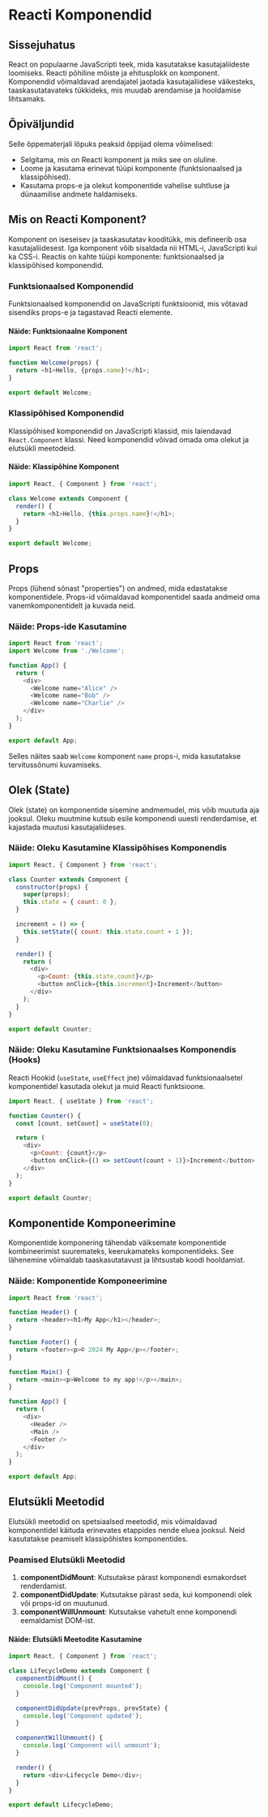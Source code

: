 # Reacti Komponendid

## Sissejuhatus

React on populaarne JavaScripti teek, mida kasutatakse kasutajaliideste loomiseks. Reacti põhiline mõiste ja ehitusplokk on komponent. Komponendid võimaldavad arendajatel jaotada kasutajaliidese väikesteks, taaskasutatavateks tükkideks, mis muudab arendamise ja hooldamise lihtsamaks.

## Õpiväljundid

Selle õppematerjali lõpuks peaksid õppijad olema võimelised:

- Selgitama, mis on Reacti komponent ja miks see on oluline.
- Loome ja kasutama erinevat tüüpi komponente (funktsionaalsed ja klassipõhised).
- Kasutama props-e ja olekut komponentide vahelise suhtluse ja dünaamilise andmete haldamiseks.

## Mis on Reacti Komponent?

Komponent on iseseisev ja taaskasutatav kooditükk, mis defineerib osa kasutajaliidesest. Iga komponent võib sisaldada nii HTML-i, JavaScripti kui ka CSS-i. Reactis on kahte tüüpi komponente: funktsionaalsed ja klassipõhised komponendid.

### Funktsionaalsed Komponendid

Funktsionaalsed komponendid on JavaScripti funktsioonid, mis võtavad sisendiks props-e ja tagastavad Reacti elemente.

#### Näide: Funktsionaalne Komponent

```javascript
import React from 'react';

function Welcome(props) {
  return <h1>Hello, {props.name}!</h1>;
}

export default Welcome;
```

### Klassipõhised Komponendid

Klassipõhised komponendid on JavaScripti klassid, mis laiendavad `React.Component` klassi. Need komponendid võivad omada oma olekut ja elutsükli meetodeid.

#### Näide: Klassipõhine Komponent

```javascript
import React, { Component } from 'react';

class Welcome extends Component {
  render() {
    return <h1>Hello, {this.props.name}!</h1>;
  }
}

export default Welcome;
```

## Props

Props (lühend sõnast "properties") on andmed, mida edastatakse komponentidele. Props-id võimaldavad komponentidel saada andmeid oma vanemkomponentidelt ja kuvada neid.

### Näide: Props-ide Kasutamine

```javascript
import React from 'react';
import Welcome from './Welcome';

function App() {
  return (
    <div>
      <Welcome name="Alice" />
      <Welcome name="Bob" />
      <Welcome name="Charlie" />
    </div>
  );
}

export default App;
```

Selles näites saab `Welcome` komponent `name` props-i, mida kasutatakse tervitussõnumi kuvamiseks.

## Olek (State)

Olek (state) on komponentide sisemine andmemudel, mis võib muutuda aja jooksul. Oleku muutmine kutsub esile komponendi uuesti renderdamise, et kajastada muutusi kasutajaliideses.

### Näide: Oleku Kasutamine Klassipõhises Komponendis

```javascript
import React, { Component } from 'react';

class Counter extends Component {
  constructor(props) {
    super(props);
    this.state = { count: 0 };
  }

  increment = () => {
    this.setState({ count: this.state.count + 1 });
  }

  render() {
    return (
      <div>
        <p>Count: {this.state.count}</p>
        <button onClick={this.increment}>Increment</button>
      </div>
    );
  }
}

export default Counter;
```

### Näide: Oleku Kasutamine Funktsionaalses Komponendis (Hooks)

Reacti Hookid (`useState`, `useEffect` jne) võimaldavad funktsionaalsetel komponentidel kasutada olekut ja muid Reacti funktsioone.

```javascript
import React, { useState } from 'react';

function Counter() {
  const [count, setCount] = useState(0);

  return (
    <div>
      <p>Count: {count}</p>
      <button onClick={() => setCount(count + 1)}>Increment</button>
    </div>
  );
}

export default Counter;
```

## Komponentide Komponeerimine

Komponentide komponering tähendab väiksemate komponentide kombineerimist suuremateks, keerukamateks komponentideks. See lähenemine võimaldab taaskasutatavust ja lihtsustab koodi hooldamist.

### Näide: Komponentide Komponeerimine

```javascript
import React from 'react';

function Header() {
  return <header><h1>My App</h1></header>;
}

function Footer() {
  return <footer><p>© 2024 My App</p></footer>;
}

function Main() {
  return <main><p>Welcome to my app!</p></main>;
}

function App() {
  return (
    <div>
      <Header />
      <Main />
      <Footer />
    </div>
  );
}

export default App;
```

## Elutsükli Meetodid

Elutsükli meetodid on spetsiaalsed meetodid, mis võimaldavad komponentidel käituda erinevates etappides nende eluea jooksul. Neid kasutatakse peamiselt klassipõhistes komponentides.

### Peamised Elutsükli Meetodid

1. **componentDidMount**: Kutsutakse pärast komponendi esmakordset renderdamist.
2. **componentDidUpdate**: Kutsutakse pärast seda, kui komponendi olek või props-id on muutunud.
3. **componentWillUnmount**: Kutsutakse vahetult enne komponendi eemaldamist DOM-ist.

#### Näide: Elutsükli Meetodite Kasutamine

```javascript
import React, { Component } from 'react';

class LifecycleDemo extends Component {
  componentDidMount() {
    console.log('Component mounted');
  }

  componentDidUpdate(prevProps, prevState) {
    console.log('Component updated');
  }

  componentWillUnmount() {
    console.log('Component will unmount');
  }

  render() {
    return <div>Lifecycle Demo</div>;
  }
}

export default LifecycleDemo;
```
